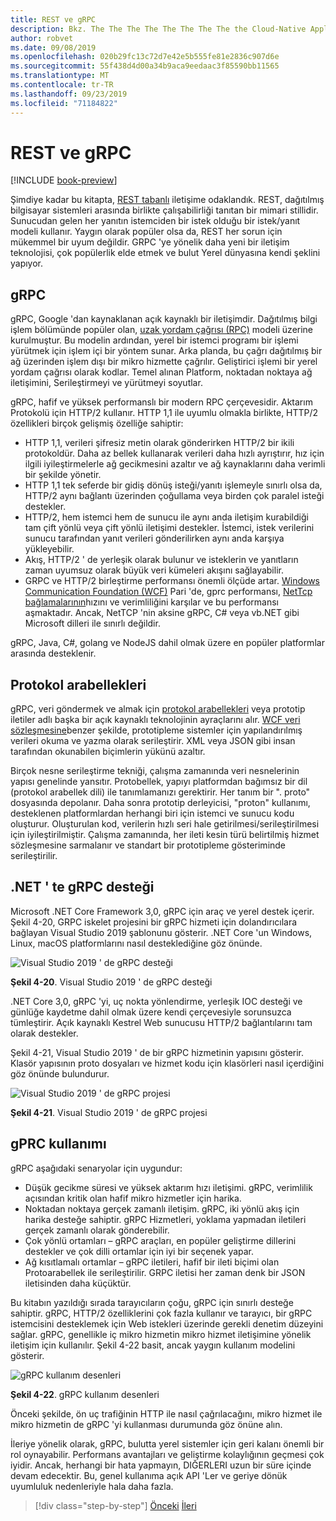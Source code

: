 ```yaml
---
title: REST ve gRPC
description: Bkz. The The The The The The The The the Cloud-Native Applications ve HTTP REST 'den farklı
author: robvet
ms.date: 09/08/2019
ms.openlocfilehash: 020b29fc13c72d7e42e5b555fe81e2836c907d6e
ms.sourcegitcommit: 55f438d4d00a34b9aca9eedaac3f85590bb11565
ms.translationtype: MT
ms.contentlocale: tr-TR
ms.lasthandoff: 09/23/2019
ms.locfileid: "71184822"
---
```

# <a name="rest-and-grpc"></a>REST ve gRPC

[!INCLUDE [book-preview](../../../includes/book-preview.md)]

Şimdiye kadar bu kitapta, [REST tabanlı](https://docs.microsoft.com/azure/architecture/best-practices/api-design) iletişime odaklandık. REST, dağıtılmış bilgisayar sistemleri arasında birlikte çalışabilirliği tanıtan bir mimari stillidir. Sunucudan gelen her yanıtın istemciden bir istek olduğu bir istek/yanıt modeli kullanır. Yaygın olarak popüler olsa da, REST her sorun için mükemmel bir uyum değildir. GRPC 'ye yönelik daha yeni bir iletişim teknolojisi, çok popülerlik elde etmek ve bulut Yerel dünyasına kendi şeklini yapıyor.

## <a name="grpc"></a>gRPC

gRPC, Google 'dan kaynaklanan açık kaynaklı bir iletişimdir. Dağıtılmış bilgi işlem bölümünde popüler olan, [uzak yordam çağrısı (RPC)](https://en.wikipedia.org/wiki/Remote_procedure_call) modeli üzerine kurulmuştur. Bu modelin ardından, yerel bir istemci programı bir işlemi yürütmek için işlem içi bir yöntem sunar. Arka planda, bu çağrı dağıtılmış bir ağ üzerinden işlem dışı bir mikro hizmette çağrılır. Geliştirici işlemi bir yerel yordam çağrısı olarak kodlar. Temel alınan Platform, noktadan noktaya ağ iletişimini, Serileştirmeyi ve yürütmeyi soyutlar.

gRPC, hafif ve yüksek performanslı bir modern RPC çerçevesidir. Aktarım Protokolü için HTTP/2 kullanır. HTTP 1,1 ile uyumlu olmakla birlikte, HTTP/2 özellikleri birçok gelişmiş özelliğe sahiptir:

- HTTP 1,1, verileri şifresiz metin olarak gönderirken HTTP/2 bir ikili protokoldür. Daha az bellek kullanarak verileri daha hızlı ayrıştırır, hız için ilgili iyileştirmelerle ağ gecikmesini azaltır ve ağ kaynaklarını daha verimli bir şekilde yönetir.
- HTTP 1,1 tek seferde bir gidiş dönüş isteği/yanıtı işlemeyle sınırlı olsa da, HTTP/2 aynı bağlantı üzerinden çoğullama veya birden çok paralel isteği destekler.
- HTTP/2, hem istemci hem de sunucu ile aynı anda iletişim kurabildiği tam çift yönlü veya çift yönlü iletişimi destekler. İstemci, istek verilerini sunucu tarafından yanıt verileri gönderilirken aynı anda karşıya yükleyebilir.
- Akış, HTTP/2 ' de yerleşik olarak bulunur ve isteklerin ve yanıtların zaman uyumsuz olarak büyük veri kümeleri akışını sağlayabilir.
- GRPC ve HTTP/2 birleştirme performansı önemli ölçüde artar. [Windows Communication Foundation (WCF)](https://docs.microsoft.com/dotnet/framework/wcf/whats-wcf) Pari 'de, gprc performansı, [NetTcp bağlamalarının](https://docs.microsoft.com/dotnet/api/system.servicemodel.nettcpbinding?view=netframework-4.8)hızını ve verimliliğini karşılar ve bu performansı aşmaktadır. Ancak, NetTCP 'nin aksine gRPC, C# veya vb.NET gibi Microsoft dilleri ile sınırlı değildir.

gRPC, Java, C#, golang ve NodeJS dahil olmak üzere en popüler platformlar arasında desteklenir. 

## <a name="protocol-buffers"></a>Protokol arabellekleri

gRPC, veri göndermek ve almak için [protokol arabellekleri](https://developers.google.com/protocol-buffers/docs/overview) veya prototip iletiler adlı başka bir açık kaynaklı teknolojinin ayraçlarını alır. [WCF veri sözleşmesine](https://docs.microsoft.com/dotnet/framework/wcf/feature-details/using-data-contracts)benzer şekilde, prototipleme sistemler için yapılandırılmış verileri okuma ve yazma olarak serileştirir. XML veya JSON gibi insan tarafından okunabilen biçimlerin yükünü azaltır.

Birçok nesne serileştirme tekniği, çalışma zamanında veri nesnelerinin yapısı genelinde yansıtır. Protobellek, yapıyı platformdan bağımsız bir dil (protokol arabellek dili) ile tanımlamanızı gerektirir. Her tanım bir ". proto" dosyasında depolanır. Daha sonra prototip derleyicisi, "proton" kullanımı, desteklenen platformlardan herhangi biri için istemci ve sunucu kodu oluşturur. Oluşturulan kod, verilerin hızlı seri hale getirilmesi/serileştirilmesi için iyileştirilmiştir. Çalışma zamanında, her ileti kesin türü belirtilmiş hizmet sözleşmesine sarmalanır ve standart bir prototipleme gösteriminde serileştirilir.

## <a name="grpc-support-in-net"></a>.NET ' te gRPC desteği

Microsoft .NET Core Framework 3,0, gRPC için araç ve yerel destek içerir. Şekil 4-20, GRPC iskelet projesini bir gRPC hizmeti için dolandırıcılara bağlayan Visual Studio 2019 şablonunu gösterir. .NET Core 'un Windows, Linux, macOS platformlarını nasıl desteklediğine göz önünde.

![Visual Studio 2019 ' de gRPC desteği](./media/visual-studio-2019-grpc-template.png)

**Şekil 4-20**. Visual Studio 2019 ' de gRPC desteği

.NET Core 3,0, gRPC 'yi, uç nokta yönlendirme, yerleşik IOC desteği ve günlüğe kaydetme dahil olmak üzere kendi çerçevesiyle sorunsuzca tümleştirir. Açık kaynaklı Kestrel Web sunucusu HTTP/2 bağlantılarını tam olarak destekler. 

Şekil 4-21, Visual Studio 2019 ' de bir gRPC hizmetinin yapısını gösterir. Klasör yapısının proto dosyaları ve hizmet kodu için klasörleri nasıl içerdiğini göz önünde bulundurur.

![Visual Studio 2019 ' de gRPC projesi](./media/grpc-project.png  )

**Şekil 4-21**. Visual Studio 2019 ' de gRPC projesi

## <a name="gprc-usage"></a>gPRC kullanımı

gRPC aşağıdaki senaryolar için uygundur:

- Düşük gecikme süresi ve yüksek aktarım hızı iletişimi. gRPC, verimlilik açısından kritik olan hafif mikro hizmetler için harika.
- Noktadan noktaya gerçek zamanlı iletişim. gRPC, iki yönlü akış için harika desteğe sahiptir. gRPC Hizmetleri, yoklama yapmadan iletileri gerçek zamanlı olarak gönderebilir.
- Çok yönlü ortamları – gRPC araçları, en popüler geliştirme dillerini destekler ve çok dilli ortamlar için iyi bir seçenek yapar.
- Ağ kısıtlamalı ortamlar – gRPC iletileri, hafif bir ileti biçimi olan Protoarabellek ile serileştirilir. GRPC iletisi her zaman denk bir JSON iletisinden daha küçüktür.

Bu kitabın yazıldığı sırada tarayıcıların çoğu, gRPC için sınırlı desteğe sahiptir. gRPC, HTTP/2 özelliklerini çok fazla kullanır ve tarayıcı, bir gRPC istemcisini desteklemek için Web istekleri üzerinde gerekli denetim düzeyini sağlar. gRPC, genellikle iç mikro hizmetin mikro hizmet iletişimine yönelik iletişim için kullanılır. Şekil 4-22 basit, ancak yaygın kullanım modelini gösterir.

![gRPC kullanım desenleri](./media/grpc-usage.png)

**Şekil 4-22**. gRPC kullanım desenleri

Önceki şekilde, ön uç trafiğinin HTTP ile nasıl çağrılacağını, mikro hizmet ile mikro hizmetin de gRPC 'yi kullanması durumunda göz önüne alın.

İleriye yönelik olarak, gRPC, bulutta yerel sistemler için geri kalanı önemli bir rol oynayabilir. Performans avantajları ve geliştirme kolaylığının geçmesi çok iyidir. Ancak, herhangi bir hata yapmayın, DIĞERLERI uzun bir süre içinde devam edecektir. Bu, genel kullanıma açık API 'Ler ve geriye dönük uyumluluk nedenleriyle hala daha fazla. 

>[!div class="step-by-step"]
>[Önceki](service-to-service-communication.md)
>[İleri](service-mesh-communication-infrastructure.md)

